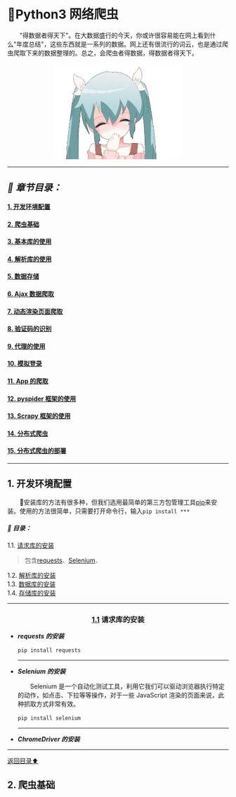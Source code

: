 # 💬Python3 网络爬虫 
&emsp;&emsp;"得数据者得天下"。在大数据盛行的今天，你或许很容易能在网上看到什么"年度总结"，这些东西就是一系列的数据。网上还有很流行的词云，也是通过爬虫爬取下来的数据整理的。总之，会爬虫者得数据，得数据者得天下。

<div align="center">
    <img src="https://github.com/fmw666/my-image-file/blob/master/images/anime/bluecutegirl2.gif" width="300">
</div>

---

## *📑 章节目录：*
#### [1. 开发环境配置](#1-开发环境配置)

#### [2. 爬虫基础](#2)

#### [3. 基本库的使用](#3)

#### [4. 解析库的使用](#4)

#### [5. 数据存储](#5)

#### [6. Ajax 数据爬取](#6)

#### [7. 动态渲染页面爬取](#7)

#### [8. 验证码的识别](#8)

#### [9. 代理的使用](#9)

#### [10. 模拟登录](#10)

#### [11. App 的爬取](#11)

#### [12. pyspider 框架的使用](#12)

#### [13. Scrapy 框架的使用](#13)

#### [14. 分布式爬虫](#14)

#### [15. 分布式爬虫的部署](#15)

---

## 1. 开发环境配置
&emsp;&emsp;🐍安装库的方法有很多种，但我们选用最简单的第三方包管理工具[pip](#no-jump)来安装。使用的方法很简单，只需要打开命令行，输入`pip install ***`

#### *📜 目录：*
  1.1. [请求库的安装](#1.1)<br>
  > 包含[requests](#1.1.1)、[Selenium](#1.1.2)、

  1.2. [解析库的安装](#1.2)<br>
  1.3. [数据库的安装](#1.3)<br>
  1.4. [存储库的安装](#1.4)

---

<a name="1.1"></a>
<div align="center">
  <h3><a href="#1.1">1.1</a> 请求库的安装</h3>
</div>
  
  - ***requests 的安装*** <a name="1.1.1"></a>
    ```python
    pip install requests
    ```
    
    ---
    
  - ***Selenium 的安装*** <a name="1.1.2"></a>
  
    &emsp;&emsp;Selenium 是一个自动化测试工具，利用它我们可以驱动浏览器执行特定的动作，如点击、下拉等等操作，对于一些 JavaScript 渲染的页面来说，此种抓取方式非常有效。
    ```python
    pip install selenium
    ```
    
    ---
    
  - ***ChromeDriver 的安装*** 
    

---

[返回目录⬆](#快捷目录)

<a name="2"></a>
## 2. 爬虫基础
